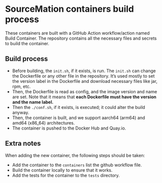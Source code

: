 # SourceMation containers build process

These containers are built with a GitHub Action workflow/action named Build
Container. The repository contains all the necessary files and secrets to build
the container.

## Build process

- Before building, the `init.sh`, if it exists, is run. The `init.sh` can change
  the Dockerfile or any other file in the repository. It’s used mostly to set
  the version label in the Dockerfile and download necessary files like jar,
  rpm, etc.
- Then, the Dockerfile is read as config, and the image version and name are
  set. Note that it means that **each Dockerfile must have the version and the
  name label.**
- Then the `./conf.sh`, if it exists, is executed; it could alter the build anyway.
- Then, the container is built, and we support aarch64 (arm64) and amd64
  (x86_64) architectures.
- The container is pushed to the Docker Hub and Quay.io.

## Extra notes

When adding the new container, the following steps should be taken:

- Add the container to the `containers` list the github workflow file.
- Build the container locally to ensure that it works.
- Add the tests for the container to the `tests` directory.

